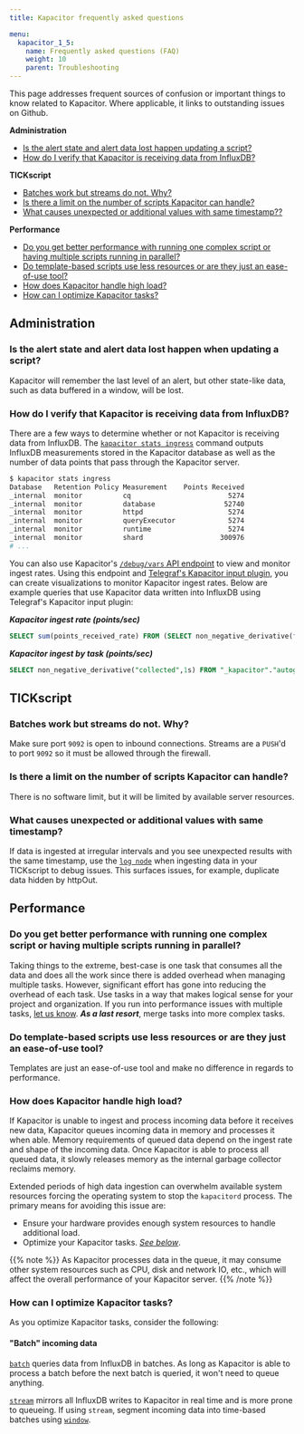 ```yaml
---
title: Kapacitor frequently asked questions

menu:
  kapacitor_1_5:
    name: Frequently asked questions (FAQ)
    weight: 10
    parent: Troubleshooting
---
```


This page addresses frequent sources of confusion or important things to know related to Kapacitor.
Where applicable, it links to outstanding issues on Github.

**Administration**  

- [Is the alert state and alert data lost happen updating a script?](#is-the-alert-state-and-alert-data-lost-happen-when-updating-a-script)  
- [How do I verify that Kapacitor is receiving data from InfluxDB?](#how-do-i-verify-that-kapacitor-is-receiving-data-from-influxdb)

**TICKscript**  

- [Batches work but streams do not. Why?](#batches-work-but-streams-do-not-why)  
- [Is there a limit on the number of scripts Kapacitor can handle?](#is-there-a-limit-on-the-number-of-scripts-kapacitor-can-handle)
- [What causes unexpected or additional values with same timestamp??](#what-causes-unexpected-or-additional-values-with-same-timestamp)

**Performance**  

- [Do you get better performance with running one complex script or having multiple scripts running in parallel?](#do-you-get-better-performance-with-running-one-complex-script-or-having-multiple-scripts-running-in-parallel)  
- [Do template-based scripts use less resources or are they just an ease-of-use tool?](#do-template-based-scripts-use-less-resources-r-are-they-just-an-ease-of-use-tool)  
- [How does Kapacitor handle high load?](#how-does-kapacitor-handle-high-load)
- [How can I optimize Kapacitor tasks?](#how-can-i-optimize-kapacitor-tasks)

## Administration

### Is the alert state and alert data lost happen when updating a script?

Kapacitor will remember the last level of an alert, but other state-like data, such as data buffered in a window, will be lost.

### How do I verify that Kapacitor is receiving data from InfluxDB?

There are a few ways to determine whether or not Kapacitor is receiving data from InfluxDB.
The [`kapacitor stats ingress`](/kapacitor/v1.5/working/cli_client/#stats-ingress) command
outputs InfluxDB measurements stored in the Kapacitor database as well as the number
of data points that pass through the Kapacitor server.

```bash
$ kapacitor stats ingress
Database   Retention Policy Measurement    Points Received
_internal  monitor          cq                        5274
_internal  monitor          database                 52740
_internal  monitor          httpd                     5274
_internal  monitor          queryExecutor             5274
_internal  monitor          runtime                   5274
_internal  monitor          shard                   300976
# ...
```

You can also use Kapacitor's [`/debug/vars` API endpoint](/kapacitor/v1.5/working/api/#debug-vars-http-endpoint)
to view and monitor ingest rates.
Using this endpoint and [Telegraf's Kapacitor input plugin](https://github.com/influxdata/telegraf/tree/master/plugins/inputs/kapacitor),
you can create visualizations to monitor Kapacitor ingest rates.
Below are example queries that use Kapacitor data written into InfluxDB using
Telegraf's Kapacitor input plugin:

_**Kapacitor ingest rate (points/sec)**_
```sql
SELECT sum(points_received_rate) FROM (SELECT non_negative_derivative(first("points_received"),1s) as points_received_rate FROM "_kapacitor"."autogen"."ingress" WHERE time > :dashboardTime: GROUP BY "database", "retention_policy", "measurement", time(1m)) WHERE time > :dashboardTime: GROUP BY time(1m)
```

_**Kapacitor ingest by task (points/sec)**_
```sql
SELECT non_negative_derivative("collected",1s) FROM "_kapacitor"."autogen"."edges" WHERE time > now() - 15m AND ("parent"='stream' OR "parent"='batch') GROUP BY task
```

## TICKscript

### Batches work but streams do not. Why?

Make sure port `9092` is open to inbound connections.
Streams are a `PUSH`'d to port `9092` so it must be allowed through the firewall.

### Is there a limit on the number of scripts Kapacitor can handle?

There is no software limit, but it will be limited by available server resources.

### What causes unexpected or additional values with same timestamp?

If data is ingested at irregular intervals and you see unexpected results with the same timestamp, use the [`log node`](/kapacitor/v1.5/nodes/log_node) when ingesting data in your TICKscript to debug issues. This surfaces issues, for example, duplicate data hidden by httpOut.

## Performance

### Do you get better performance with running one complex script or having multiple scripts running in parallel?

Taking things to the extreme, best-case is one task that consumes all the data and does all the work since there is added overhead when managing multiple tasks.
However, significant effort has gone into reducing the overhead of each task.
Use tasks in a way that makes logical sense for your project and organization.
If you run into performance issues with multiple tasks, [let us know](https://github.com/influxdata/kapacitor/issues/new).
_**As a last resort**_, merge tasks into more complex tasks.

### Do template-based scripts use less resources or are they just an ease-of-use tool?

Templates are just an ease-of-use tool and make no difference in regards to performance.

### How does Kapacitor handle high load?

If Kapacitor is unable to ingest and process incoming data before it receives new data,
Kapacitor queues incoming data in memory and processes it when able.
Memory requirements of queued data depend on the ingest rate and shape of the incoming data.
Once Kapacitor is able to process all queued data, it slowly releases memory
as the internal garbage collector reclaims memory.

Extended periods of high data ingestion can overwhelm available system resources
forcing the operating system to stop the `kapacitord` process.
The primary means for avoiding this issue are:

- Ensure your hardware provides enough system resources to handle additional load.
- Optimize your Kapacitor tasks. _[See below](#how-can-i-optimize-kapacitor-tasks)_.

{{% note %}}
As Kapacitor processes data in the queue, it may consume other system resources such as
CPU, disk and network IO, etc., which will affect the overall performance of your Kapacitor server.
{{% /note %}}

### How can I optimize Kapacitor tasks?

As you optimize Kapacitor tasks, consider the following:

#### "Batch" incoming data

[`batch`](/kapacitor/v1.5/nodes/batch_node/) queries data from InfluxDB in batches.
As long as Kapacitor is able to process a batch before the next batch is queried,
it won't need to queue anything.

[`stream`](/kapacitor/v1.5/nodes/stream_node/) mirrors all InfluxDB writes to
Kapacitor in real time and is more prone to queueing.
If using `stream`, segment incoming data into time-based batches using
[`window`](/kapacitor/v1.5/nodes/window_node/).
